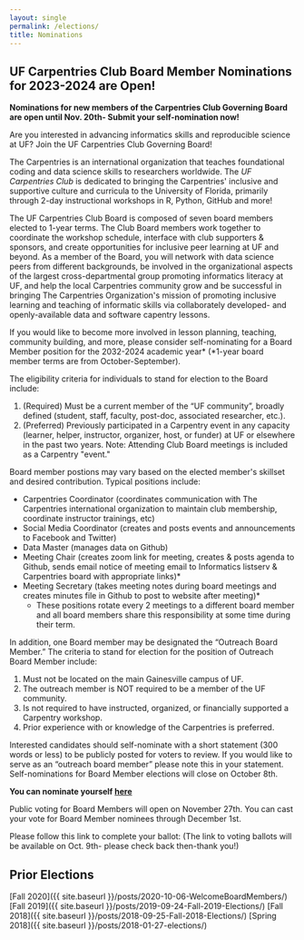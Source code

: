 ```yaml
---
layout: single
permalink: /elections/
title: Nominations
---
```


## UF Carpentries Club Board Member Nominations for 2023-2024 are Open!

**Nominations for new members of the Carpentries Club Governing Board are open until Nov. 20th- Submit your self-nomination now!**

Are you interested in advancing informatics skills and reproducible science at UF? 
Join the UF Carpentries Club Governing Board!

The Carpentries is an international organization that teaches foundational coding and data science skills to researchers worldwide. The *UF Carpentries Club* is dedicated to bringing the Carpentries' inclusive and supportive culture and curricula to the University of Florida, primarily through 2-day instructional workshops in R, Python, GitHub and more!

The UF Carpentries Club Board is composed of seven board members elected to 1-year terms. The Club Board members work together to coordinate the workshop schedule, interface with club supporters & sponsors, and create opportunities for inclusive peer learning at UF and beyond. As a member of the Board, you will network with data science peers from different backgrounds, be involved in the organizational aspects of the largest cross-departmental group promoting informatics literacy at UF, and help the local Carpentries community grow and be successful in bringing The Carpentries Organization's mission of promoting inclusive learning and teaching of informatic skills via collaborately developed- and openly-available data and software capentry lessons.

If you would like to become more involved in lesson planning, teaching, community building, and more, please consider self-nominating for a Board Member position for the 2032-2024 academic year* (*1-year board member terms are from October-September).

The eligibility criteria for individuals to stand for election to the Board include:

1. (Required) Must be a current member of the “UF community”, broadly defined (student, staff, faculty, post-doc, associated researcher, etc.).
2. (Preferred) Previously participated in a Carpentry event in any capacity (learner, helper, instructor, organizer, host, or funder) at UF or elsewhere in the past two years. Note: Attending Club Board meetings is included as a Carpentry "event."

Board member postions may vary based on the elected member's skillset and desired contribution. Typical positions include:

* Carpentries Coordinator (coordinates communication with The Carpentries international organization to maintain club membership, coordinate instructor trainings, etc)
* Social Media Coordinator (creates and posts events and announcements to Facebook and Twitter)
* Data Master (manages data on Github)
* Meeting Chair (creates zoom link for meeting, creates & posts agenda to Github, sends email notice of meeting email to Informatics listserv & Carpentries board with appropriate links)* 
* Meeting Secretary (takes meeting notes during board meetings and creates minutes file in Github to post to website after meeting)*
  - These positions rotate every 2 meetings to a different board member and all board members share this responsibility at some time during their term.

In addition, one Board member may be designated the “Outreach Board Member.” The criteria to stand for election for the position of Outreach Board Member include:

1. Must not be located on the main Gainesville campus of UF.
2. The outreach member is NOT required to be a member of the UF community.
3. Is not required to have instructed, organized, or financially supported a Carpentry workshop.
4. Prior experience with or knowledge of the Carpentries is preferred.


Interested candidates should self-nominate with a short statement (300 words or less) to be publicly posted for voters to review. If you would like to serve as an “outreach board member” please note this in your statement. Self-nominations for Board Member elections will close on October 8th.

**You can nominate yourself [here](https://docs.google.com/forms/d/e/1FAIpQLScucnc7o0MuNil8em-c9RNNCasFVkYvk5l0kB8Qhoi8qZ3YQQ/viewform?usp=sf_link)**

Public voting for Board Members will open on November 27th. You can cast your vote for Board Member nominees through December 1st. 

Please follow this link to complete your ballot: (The link to voting ballots will be available on Oct. 9th- please check back then-thank you!)



## Prior Elections

[Fall 2020]({{ site.baseurl }}/posts/2020-10-06-WelcomeBoardMembers/)
[Fall 2019]({{ site.baseurl }}/posts/2019-09-24-Fall-2019-Elections/)
[Fall 2018]({{ site.baseurl }}/posts/2018-09-25-Fall-2018-Elections/)
[Spring 2018]({{ site.baseurl }}/posts/2018-01-27-elections/)
